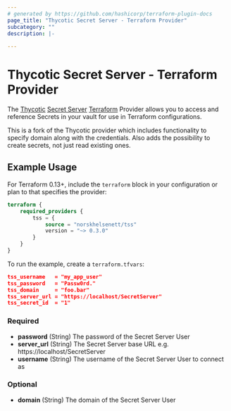 ```yaml
---
# generated by https://github.com/hashicorp/terraform-plugin-docs
page_title: "Thycotic Secret Server - Terraform Provider"
subcategory: ""
description: |-
  
---
```


# Thycotic Secret Server - Terraform Provider

The [Thycotic](https://thycotic.com/) [Secret Server](https://thycotic.com/products/secret-server/) [Terraform](https://www.terraform.io/) Provider allows you to access and reference Secrets in your vault for use in Terraform configurations.

This is a fork of the Thycotic provider which includes functionality to specify domain along with the credentials.
Also adds the possibility to create secrets, not just read existing ones.

## Example Usage

For Terraform 0.13+, include the `terraform` block in your configuration or plan to that specifies the provider:

```terraform
terraform {
    required_providers {
        tss = {
            source = "norskhelsenett/tss"
            version = "~> 0.3.0"
        }
    }
}
```

To run the example, create a `terraform.tfvars`:

```json
tss_username   = "my_app_user"
tss_password   = "Passw0rd."
tss_domain     = "foo.bar"
tss_server_url = "https://localhost/SecretServer"
tss_secret_id  = "1"
```

### Required

- **password** (String) The password of the Secret Server User
- **server_url** (String) The Secret Server base URL e.g. https://localhost/SecretServer
- **username** (String) The username of the Secret Server User to connect as

### Optional

- **domain** (String) The domain of the Secret Server User
